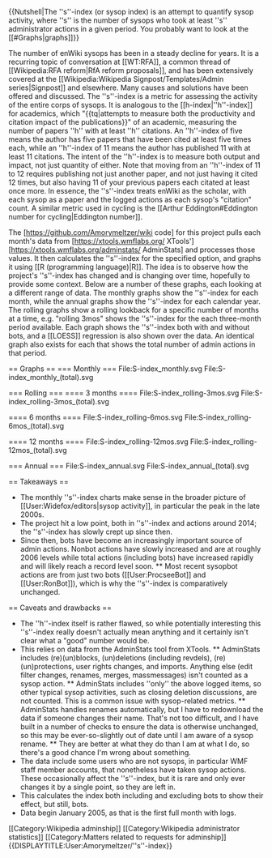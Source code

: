 {{Nutshell|The ''s''-index (or sysop index) is an attempt to quantify sysop activity, where ''s'' is the number of sysops who took at least ''s'' administrator actions in a given period.  You probably want to look at the [[#Graphs|graphs]]}}

The number of enWiki sysops has been in a steady decline for years.  It is a recurring topic of conversation at [[WT:RFA]], a common thread of [[Wikipedia:RFA reform|RfA reform proposals]], and has been extensively covered at the [[Wikipedia:Wikipedia Signpost/Templates/Admin series|Signpost]] and elsewhere.  Many causes and solutions have been offered and discussed.  The ''s''-index is a metric for assessing the activity of the entire corps of sysops.  It is analogous to the [[h-index|''h''-index]] for academics, which "{{tq|attempts to measure both the productivity and citation impact of the publications}}" of an academic, measuring the number of papers ''h'' with at least ''h'' citations.  An ''h''-index of five means the author has five papers that have been cited at least five times each, while an ''h''-index of 11 means the author has published 11 with at least 11 citations.  The intent of the ''h''-index is to measure both output and impact, not just quantity of either.  Note that moving from an ''h''-index of 11 to 12 requires publishing not just another paper, and not just having it cited 12 times, but also having 11 of your previous papers each citated at least once more.  In essence, the ''s''-index treats enWiki as the scholar, with each sysop as a paper and the logged actions as each sysop's "citation" count.  A similar metric used in cycling is the [[Arthur Eddington#Eddington number for cycling|Eddington number]].

The [https://github.com/Amorymeltzer/wiki code] for this project pulls each month's data from [https://xtools.wmflabs.org/ XTools'] [https://xtools.wmflabs.org/adminstats/ AdminStats] and processes those values.  It then calculates the ''s''-index for the specified option, and graphs it using [[R (programming language)|R]].  The idea is to observe how the project's ''s''-index has changed and is changing over time, hopefully to provide some context.  Below are a number of these graphs, each looking at a different range of data.  The monthly graphs show the ''s''-index for each month, while the annual graphs show the ''s''-index for each calendar year.  The rolling graphs show a rolling lookback for a specific number of months at a time, e.g. "rolling 3mos" shows the ''s''-index for the each three-month period available.  Each graph shows the ''s''-index both with and without bots, and a [[LOESS]] regression is also shown over the data.  An identical graph also exists for each that shows the total number of admin actions in that period.

== Graphs ==
=== Monthly ===
<gallery>
File:S-index_monthly.svg
File:S-index_monthly_(total).svg
</gallery>

=== Rolling ===
==== 3 months ====
<gallery>
File:S-index_rolling-3mos.svg
File:S-index_rolling-3mos_(total).svg
</gallery>

==== 6 months ====
<gallery>
File:S-index_rolling-6mos.svg
File:S-index_rolling-6mos_(total).svg
</gallery>

==== 12 months ====
<gallery>
File:S-index_rolling-12mos.svg
File:S-index_rolling-12mos_(total).svg
</gallery>

=== Annual ===
<gallery>
File:S-index_annual.svg
File:S-index_annual_(total).svg
</gallery>

== Takeaways ==
* The monthly ''s''-index charts make sense in the broader picture of [[User:Widefox/editors|sysop activity]], in particular the peak in the late 2000s.
* The project hit a low point, both in ''s''-index and actions around 2014; the ''s''-index has slowly crept up since then.
* Since then, bots have become an increasingly important source of admin actions.  Nonbot actions have slowly increased and are at roughly 2006 levels while total actions (including bots) have increased rapidly and will likely reach a record level soon.
** Most recent sysopbot actions are from just two bots ([[User:ProcseeBot]] and [[User:RonBot]]), which is why the ''s''-index is comparatively unchanged.

== Caveats and drawbacks ==
* The ''h''-index itself is rather flawed, so while potentially interesting this ''s''-index really doesn't actually mean anything and it certainly isn't clear what a "good" number would be.
* This relies on data from the AdminStats tool from XTools.
** AdminStats includes (re)(un)blocks, (un)deletions (including revdels), (re)(un)protections, user rights changes, and imports.  Anything else (edit filter changes, renames, merges, massmessages) isn't counted as a sysop action.
** AdminStats includes ''only'' the above logged items, so other typical sysop activities, such as closing deletion discussions, are not counted.  This is a common issue with sysop-related metrics.
** AdminStats handles renames automatically, but I have to redownload the data if someone changes their name.  That's not too difficult, and I have built in a number of checks to ensure the data is otherwise unchanged, so this may be ever-so-slightly out of date until I am aware of a sysop rename.
** They are better at what they do than I am at what I do, so there's a good chance I'm wrong about something.
* The data include some users who are not sysops, in particular WMF staff member accounts, that nonetheless have taken sysop actions.  These occasionally affect the ''s''-index, but it is rare and only ever changes it by a single point, so they are left in.
* This calculates the index both including and excluding bots to show their effect, but still, bots.
* Data begin January 2005, as that is the first full month with logs.

[[Category:Wikipedia adminship]]
[[Category:Wikipedia administrator statistics]]
[[Category:Matters related to requests for adminship]]
{{DISPLAYTITLE:User:Amorymeltzer/''s''-index}}
